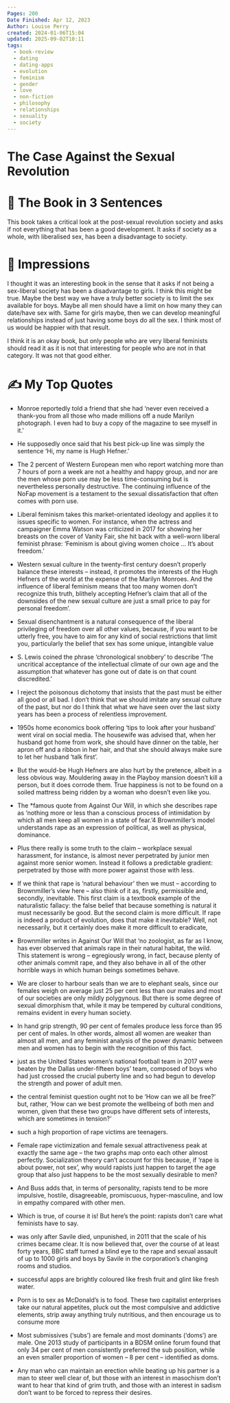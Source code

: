 ```yaml
---
Pages: 200
Date Finished: Apr 12, 2023
Author: Louise Perry
created: 2024-01-06T15:04
updated: 2025-09-02T10:11
tags:
  - book-review
  - dating
  - dating-apps
  - evolution
  - feminism
  - gender
  - love
  - non-fiction
  - philosophy
  - relationships
  - sexuality
  - society
---
```

# The Case Against the Sexual Revolution

# 🚀 The Book in 3 Sentences
This book takes a critical look at the post-sexual revolution society and asks if not everything that has been a good development. It asks if society as a whole, with liberalised sex, has been a disadvantage to society. 

# 🎨 Impressions
I thought it was an interesting book in the sense that it asks if not being a sex-liberal society has been a disadvantage to girls. I think this might be true. Maybe the best way we have a truly better society is to limit the sex available for boys. Maybe all men should have a limit on how many they can date/have sex with. Same for girls maybe, then we can develop meaningful relationships instead of just having some boys do all the sex. I think most of us would be happier with that result. 

I think it is an okay book, but only people who are very liberal feminists should read it as it is not that interesting for people who are not in that category. It was not that good either.  

# ✍️ My Top  Quotes

- Monroe reportedly told a friend that she had ‘never even received a thank-you from all those who made millions off a nude Marilyn photograph. I even had to buy a copy of the magazine to see myself in it.’
 
- He supposedly once said that his best pick-up line was simply the sentence ‘Hi, my name is Hugh Hefner.’
 
- The 2 percent of Western European men who report watching more than 7 hours of porn a week are not a healthy and happy group, and nor are the men whose porn use may be less time-consuming but is nevertheless personally destructive. The continuing influence of the NoFap movement is a testament to the sexual dissatisfaction that often comes with porn use.
 
- Liberal feminism takes this market-orientated ideology and applies it to issues specific to women. For instance, when the actress and campaigner Emma Watson was criticized in 2017 for showing her breasts on the cover of Vanity Fair, she hit back with a well-worn liberal feminist phrase: ‘Feminism is about giving women choice … It’s about freedom.’
 
- Western sexual culture in the twenty-first century doesn’t properly balance these interests – instead, it promotes the interests of the Hugh Hefners of the world at the expense of the Marilyn Monroes. And the influence of liberal feminism means that too many women don’t recognize this truth, blithely accepting Hefner’s claim that all of the downsides of the new sexual culture are just a small price to pay for personal freedom’.
 
- Sexual disenchantment is a natural consequence of the liberal privileging of freedom over all other values, because, if you want to be utterly free, you have to aim for any kind of social restrictions that limit you, particularly the belief that sex has some unique, intangible value
 
- S. Lewis coined the phrase ‘chronological snobbery’ to describe ‘The uncritical acceptance of the intellectual climate of our own age and the assumption that whatever has gone out of date is on that count discredited.’
 
- I reject the poisonous dichotomy that insists that the past must be either all good or all bad. I don’t think that we should imitate any sexual culture of the past, but nor do I think that what we have seen over the last sixty years has been a process of relentless improvement.
 
- 1950s home economics book offering ‘tips to look after your husband’ went viral on social media. The housewife was advised that, when her husband got home from work, she should have dinner on the table, her apron off and a ribbon in her hair, and that she should always make sure to let her husband ‘talk first’.
 
- But the would-be Hugh Hefners are also hurt by the pretence, albeit in a less obvious way. Mouldering away in the Playboy mansion doesn’t kill a person, but it does corrode them. True happiness is not to be found on a soiled mattress being ridden by a woman who doesn’t even like you.
 
 
- The *famous quote from Against Our Will, in which she describes rape as ‘nothing more or less than a conscious process of intimidation by which all men keep all women in a state of fear.’4 Brownmiller’s model understands rape as an expression of political, as well as physical, dominance.
 
- Plus there really is some truth to the claim – workplace sexual harassment, for instance, is almost never perpetrated by junior men against more senior women. Instead it follows a predictable gradient: perpetrated by those with more power against those with less.
 
- If we think that rape is ‘natural behaviour’ then we must – according to Brownmiller’s view here – also think of it as, firstly, permissible and, secondly, inevitable. This first claim is a textbook example of the naturalistic fallacy: the false belief that because something is natural it must necessarily be good. But the second claim is more difficult. If rape is indeed a product of evolution, does that make it inevitable? Well, not necessarily, but it certainly does make it more difficult to eradicate,
 
- Brownmiller writes in Against Our Will that ‘no zoologist, as far as I know, has ever observed that animals rape in their natural habitat, the wild. This statement is wrong – egregiously wrong, in fact, because plenty of other animals commit rape, and they also behave in all of the other horrible ways in which human beings sometimes behave.
 
- We are closer to harbour seals than we are to elephant seals, since our females weigh on average just 25 per cent less than our males and most of our societies are only mildly polygynous. But there is some degree of sexual dimorphism that, while it may be tempered by cultural conditions, remains evident in every human society.
 
- In hand grip strength, 90 per cent of females produce less force than 95 per cent of males. In other words, almost all women are weaker than almost all men, and any feminist analysis of the power dynamic between men and women has to begin with the recognition of this fact.
 
- just as the United States women’s national football team in 2017 were beaten by the Dallas under-fifteen boys’ team, composed of boys who had just crossed the crucial puberty line and so had begun to develop the strength and power of adult men.
 
- the central feminist question ought not to be ‘How can we all be free?’ but, rather, ‘How can we best promote the wellbeing of both men and women, given that these two groups have different sets of interests, which are sometimes in tension?’
 
- such a high proportion of rape victims are teenagers.
 
- Female rape victimization and female sexual attractiveness peak at exactly the same age – the two graphs map onto each other almost perfectly. Socialization theory can’t account for this because, if ‘rape is about power, not sex’, why would rapists just happen to target the age group that also just happens to be the most sexually desirable to men?
 
- And Buss adds that, in terms of personality, rapists tend to be more impulsive, hostile, disagreeable, promiscuous, hyper-masculine, and low in empathy compared with other men.
 
- Which is true, of course it is! But here’s the point: rapists don’t care what feminists have to say.
 
- was only after Savile died, unpunished, in 2011 that the scale of his crimes became clear. It is now believed that, over the course of at least forty years, BBC staff turned a blind eye to the rape and sexual assault of up to 1000 girls and boys by Savile in the corporation’s changing rooms and studios.
 
- successful apps are brightly coloured like fresh fruit and glint like fresh water.
 
- Porn is to sex as McDonald’s is to food. These two capitalist enterprises take our natural appetites, pluck out the most compulsive and addictive elements, strip away anything truly nutritious, and then encourage us to consume more
 
- Most submissives (‘subs’) are female and most dominants (‘doms’) are male. One 2013 study of participants in a BDSM online forum found that only 34 per cent of men consistently preferred the sub position, while an even smaller proportion of women – 8 per cent – identified as doms.
 
- Any man who can maintain an erection while beating up his partner is a man to steer well clear of, but those with an interest in masochism don’t want to hear that kind of grim truth, and those with an interest in sadism don’t want to be forced to repress their desires.
 
